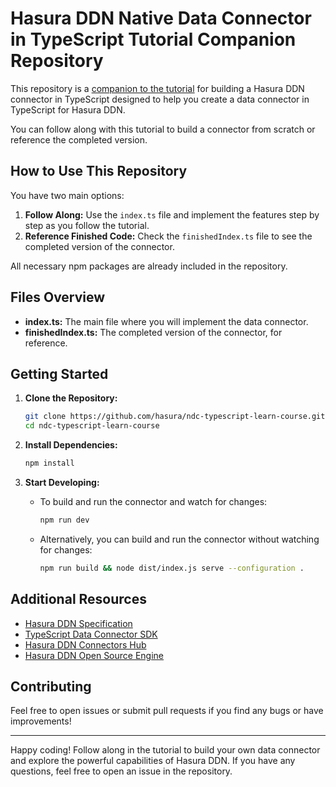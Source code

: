 # Hasura DDN Native Data Connector in TypeScript Tutorial Companion Repository

This repository is a [companion to the tutorial](https://hasura.io/docs/3.0/connectors/build-your-own/get-started/) 
for building a Hasura DDN connector in TypeScript designed to help you create a data connector in TypeScript for 
Hasura DDN. 

You can follow along with this tutorial to build a connector from scratch or reference the completed version.

## How to Use This Repository

You have two main options:
1. **Follow Along:** Use the `index.ts` file and implement the features step by step as you follow the tutorial.
2. **Reference Finished Code:** Check the `finishedIndex.ts` file to see the completed version of the connector.

All necessary npm packages are already included in the repository.

## Files Overview

- **index.ts:** The main file where you will implement the data connector.
- **finishedIndex.ts:** The completed version of the connector, for reference.

## Getting Started

1. **Clone the Repository:**

   ```bash
   git clone https://github.com/hasura/ndc-typescript-learn-course.git
   cd ndc-typescript-learn-course
   ```

2. **Install Dependencies:**

   ```bash
   npm install
   ```

3. **Start Developing:**

    - To build and run the connector and watch for changes:

      ```bash
      npm run dev
      ```

    - Alternatively, you can build and run the connector without watching for changes:

      ```bash
      npm run build && node dist/index.js serve --configuration .
      ```

## Additional Resources

- [Hasura DDN Specification](http://hasura.github.io/ndc-spec/)
- [TypeScript Data Connector SDK](https://github.com/hasura/ndc-sdk-typescript)
- [Hasura DDN Connectors Hub](https://hasura.io/connectors#connectors-list)
- [Hasura DDN Open Source Engine](https://github.com/hasura/graphql-engine/tree/master/v3)

## Contributing

Feel free to open issues or submit pull requests if you find any bugs or have improvements!

---

Happy coding! Follow along in the tutorial to build your own data connector and explore the powerful capabilities of 
Hasura DDN. If you have any questions, feel free to open an issue in the repository.